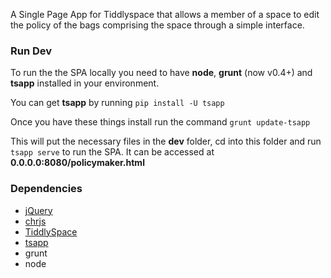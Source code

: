 A Single Page App for Tiddlyspace that allows a member of a space to edit the policy of the bags comprising the space through a simple interface.

### Run Dev
To run the the SPA locally you need to have **node**, **grunt** (now v0.4+) and **tsapp** installed in your environment.

You can get **tsapp** by running
`pip install -U tsapp`

Once you have these things install run the command
`grunt update-tsapp`

This will put the necessary files in the **dev** folder, cd into this folder and run
`tsapp serve` to run the SPA. It can be accessed at **0.0.0.0:8080/policymaker.html**

### Dependencies
* [jQuery](http://jquery.com)
* [chrjs](http://tiddlyspace.com/bags/tiddlyspace/tiddlers/chrjs)
* [TiddlySpace](https://github.com/tiddlyspace/tiddlyspace)
* [tsapp](http://tsapp.tiddlyspace.com)
* grunt
* node